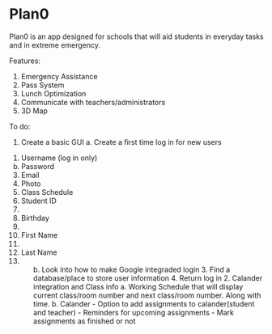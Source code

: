 # Plan0
Plan0 is an app designed for schools that will aid students in everyday tasks and in extreme emergency. 

Features:
1. Emergency Assistance
2. Pass System
3. Lunch Optimization
4. Communicate with teachers/administrators
5. 3D Map

To do:
1. Create a basic GUI
  a. Create a first time log in for new users
  <ol>
    <li>Username (log in only)</li>
    <li type="a">Password</li>
    <li>Email</li>
    <li>Photo</li>
    <li>Class Schedule</li>
    <li>Student ID<li/>
    <li>Birthday<li/>
    <li>First Name<li/>
    <li>Last Name<li/>
    <ol/>
  b. Look into how to make Google integraded login
  3. Find a database/place to store user information
  4. Return log in
2. Calander integration and Class info
  a. Working Schedule that will display current class/room number and next class/room number. Along with time. 
  b. Calander
    - Option to add assignments to calander(student and teacher)
    - Reminders for upcoming assignments
    - Mark assignments as finished or not
    
